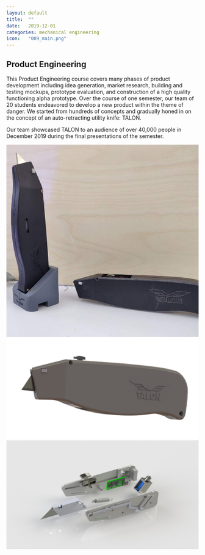 ```yaml
---
layout: default
title:  ""
date:   2019-12-01
categories: mechanical engineering
icon:   "009_main.png"
---
```



<h2>Product Engineering</h2>

<p>This Product Engineering course covers many phases of product development including idea generation, market research, building and testing mockups, prototype evaluation, and construction of a high quality functioning alpha prototype. Over the course of one semester, our team of 20 students endeavored to develop a new product within the theme of danger. We started from hundreds of concepts and gradually honed in on the concept of an auto-retracting utility knife: TALON.</p>

<p>Our team showcased TALON to an audience of over 40,000 people in December 2019 during the final presentations of the semester.</p>

<div class="box alt">
<div class="row uniform">
<div class="4u"><span class="image fit"><img src="images/009/009_1.jpg" alt="" /></span></div>
<div class="4u"><span class="image fit"><img src="images/009/009_2.png" alt="" /></span></div>
<div class="4u$"><span class="image fit"><img src="images/009/009_3.jpg" alt="" /></span></div>
</div>
</div>